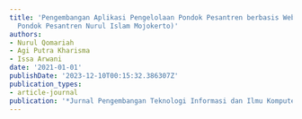 ```yaml
---
title: 'Pengembangan Aplikasi Pengelolaan Pondok Pesantren berbasis Web (Studi Kasus:
  Pondok Pesantren Nurul Islam Mojokerto)'
authors:
- Nurul Qomariah
- Agi Putra Kharisma
- Issa Arwani
date: '2021-01-01'
publishDate: '2023-12-10T00:15:32.386307Z'
publication_types:
- article-journal
publication: '*Jurnal Pengembangan Teknologi Informasi dan Ilmu Komputer*'
---
```


